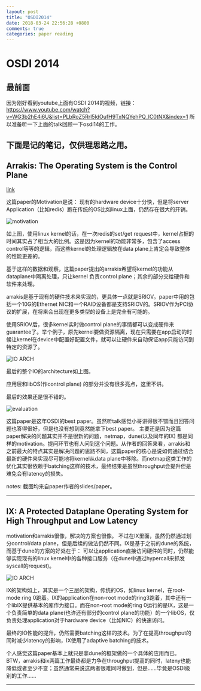 ```yaml
---
layout: post
title: "OSDI2014"
date: 2018-03-24 22:56:28 +0800
comments: true
categories: paper reading
---
```


# OSDI 2014

## 最前面
因为刚好看到youtube上面有OSDI 2014的视频，链接：
https://www.youtube.com/watch?v=WG3b2hE4i6U&list=PLbRoZ5Rrl5ldOufH9TxNQYehPQ_lC0tNX&index=1
所以准备听一下上面的talk回顾一下osdi14的工作。

下面是记的笔记，仅供理思路之用。
---

## Arrakis: The Operating System is the Control Plane
[link](https://www.usenix.org/node/186141) 

这篇paper的Motivation是说： 现有的hardware device十分快，但是将server Application（比如redis）跑在传统的OS比如linux上面，仍然存在很大的开销。

![motivation](http://dongd.info/images/paper_read/osdi14/arrakis_motivation.png  "motivation")

如上图，使用linux kernel的话，在一次redis的set/get request中，kernel占据的时间其实占了相当大的比例。这是因为kernel的功能非常多，包含了access control等等的逻辑，而这些kernel的处理逻辑放在data plane上肯定会导致整体的性能更差的。

基于这样的数据和观察，这篇paper提出的arrakis希望将kernel的功能从dataplane中隔离处理，只让kernel 负责control plane；其余的部分交给硬件和软件来处理。

arrakis是基于现有的硬件技术来实现的，更具体一点就是SRIOV。paper中用的包括一个10G的Ethernet NIC和一个RAID设备都是支持SRIOV的。SRIOV作为PCI协议的扩展，在将来会出现在更多类型的设备上是完全有可能的。

使用SRIOV后，很多kernel实时做control plane的事情都可以变成硬件来guarantee了。举个例子，原先kernel要做资源隔离，现在只需要在app启动的时候让kernel在device中配置好配置文件，就可以让硬件来自动保证app只能访问到特定的资源了。


![IO ARCH](http://dongd.info/images/paper_read/osdi14/arrakis_io_arch.png  "motivation")

 最后的整个IO的architecture如上图。

应用层和libOS(作control plane) 的部分并没有很多亮点，这里不讲。

最后的效果还是很不错的。

![evaluation](http://dongd.info/images/paper_read/osdi14/arrakis_evaluation.png  "evaluation")

这篇paper是这年OSDI的best paper。虽然听talk感觉小哥讲得很不错而且回答问题也答得很好，但是也没有想到竟然能拿下best paper。
主要还是因为这篇paper解决的问题其实并不是很新的问题，netmap，dune(以及同年的IX) 都是同样的motivation。提问环节也有人问到这个问题。从作者的回答来看，arrakis和之前最大的特点其实是解决问题的思路不同，这篇paper的核心是说如何通过结合最新的硬件来实现尽可能地将kernel从data plane中移除。而netmap这类工作的优化其实很依赖于batching这样的技术，最终结果是虽然throughput会提升但是难免会有latency的损失。


notes: 截图均来自paper作者的slides/paper。

---

## IX: A Protected Dataplane Operating System for High Throughput and Low Latency


motivation和arrakis很像，解决的方案也很像。
不过在IX里面，虽然仍然通过划分control/data plane，但是后续的做法仍然不同。IX是基于之前的dune的系统，而基于dune的方案的好处在于： 可以让application直接访问硬件的同时，仍然能够实现现有的linux kernel中的各种接口服务（在dune中通过hypercall来抓发syscall的request)。


![IO ARCH](http://dongd.info/images/paper_read/osdi14/ix_io_arch.png  "motivation")

IX的架构如上，其实是一个三层的架构，传统的OS，如linux kernel，在root-mode ring 0跑着。IX的application在non-root mode的ring3跑着，其中还有一个libIX提供基本的库作为接口。而在non-root mode的ring 0运行的是IX，这是一个负责简单的data plane(也许还有部分的control plane的功能）的一个libOS，仅负责处理application对于hardware device（比如NIC）的快速访问。

最终的IO性能的提升，仍然需要batching这样的技术。为了在提高throughput的同时减少latency的影响，IX使用了adaptive batching的技术。

个人感觉这篇paper基本上就只是拿dune的框架做的一个具体的应用而已。BTW，arrakis和ix两篇工作最终都是力争在throughput提高的同时，lateny也能降低或者至少不变；虽然通常来说这两者很难同时做到，但是……毕竟是OSDI级别的工作……

---
